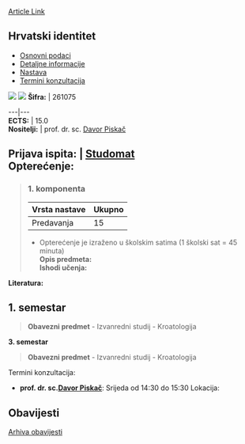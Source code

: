 [Article Link](https://www.fhs.hr/predmet/hrvide)

## Hrvatski identitet
  * [Osnovni podaci](https://www.fhs.hr/predmet/hrvide#v1id-904818_629030_1_0 "Osnovni podaci")
  * [Detaljne informacije](https://www.fhs.hr/predmet/hrvide#v1id-904818_629030_1_1 "Detaljne informacije")
  * [Nastava](https://www.fhs.hr/predmet/hrvide#v1id-904818_629030_1_2 "Nastava")
  * [Termini konzultacija](https://www.fhs.hr/predmet/hrvide#v1id-904818_629030_1_3 "Termini konzultacija")


[![](https://www.fhs.hr/img/flags/gif/hr.gif)](https://www.fhs.hr/predmet/hrvide) [![](https://www.fhs.hr/img/flags/gif/gb.gif)](https://www.fhs.hr/en/course/croide)
**Šifra:** |  261075  
  
---|---  
**ECTS:** |  15.0   
**Nositelji:** |  prof. dr. sc. [Davor Piskač](https://www.fhs.hr/djelatnik/davor.piskac)   
  
**Prijava ispita:** |  [Studomat](http://www.isvu.hr/studomat)  
**Opterećenje:**  
---  
> ### 1. komponenta
> | Vrsta nastave | Ukupno  
> ---|---  
> Predavanja | 15  
> * Opterećenje je izraženo u školskim satima (1 školski sat = 45 minuta)   
**Opis predmeta:**  
> **Ishodi učenja:**  

  
**Literatura:**  

  
**1. semestar**  
---  
> **Obavezni predmet** - Izvanredni studij - Kroatologija  
>   
  
**3. semestar**  
> **Obavezni predmet** - Izvanredni studij - Kroatologija  
>   
Termini konzultacija: 
  * **prof. dr. sc.[Davor Piskač](https://www.fhs.hr/djelatnik/davor.piskac)**: 
Srijeda od 14:30 do 15:30
Lokacija: 


## Obavijesti
[Arhiva obavijesti](https://www.fhs.hr/predmet/hrvide?@=21lzp#news_123322 "Arhiva obavijesti")
